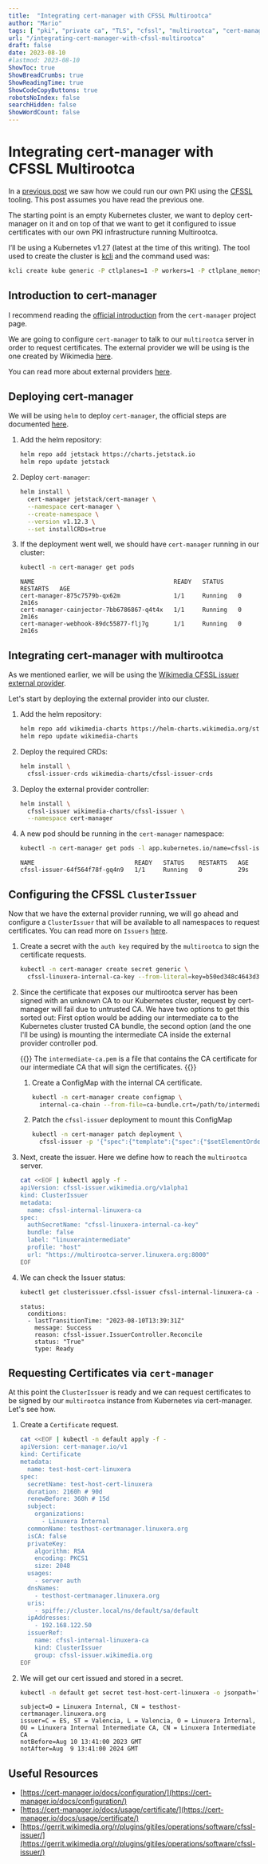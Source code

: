 ```yaml
---
title:  "Integrating cert-manager with CFSSL Multirootca"
author: "Mario"
tags: [ "pki", "private ca", "TLS", "cfssl", "multirootca", "cert-manager" ]
url: "/integrating-cert-manager-with-cfssl-multirootca"
draft: false
date: 2023-08-10
#lastmod: 2023-08-10
ShowToc: true
ShowBreadCrumbs: true
ShowReadingTime: true
ShowCodeCopyButtons: true
robotsNoIndex: false
searchHidden: false
ShowWordCount: false
---
```


# Integrating cert-manager with CFSSL Multirootca

In a [previous post](https://linuxera.org/pki-with-cfssl/) we saw how we could run our own PKI using the [CFSSL](https://github.com/cloudflare/cfssl) tooling. This post assumes you have read the previous one.

The starting point is an empty Kubernetes cluster, we want to deploy cert-manager on it and on top of that we want to get it configured to issue certificates with our own PKI infrastructure running Multirootca.

I’ll be using a Kubernetes v1.27 (latest at the time of this writing). The tool used to create the cluster is [kcli](https://kcli.readthedocs.io/) and the command used was:

~~~sh
kcli create kube generic -P ctlplanes=1 -P workers=1 -P ctlplane_memory=4096 -P numcpus=8 -P worker_memory=8192 -P image=fedora37 -P sdn=calico -P version=1.27 -P domain=linuxera.org cert-manager-cluster
~~~

## Introduction to cert-manager

I recommend reading the [official introduction](https://cert-manager.io/docs/) from the `cert-manager` project page.

We are going to configure `cert-manager` to talk to our `multirootca` server in order to request certificates. The external provider we will be using is the one created by Wikimedia [here](https://gerrit.wikimedia.org/r/plugins/gitiles/operations/software/cfssl-issuer/).

You can read more about external providers [here](https://cert-manager.io/docs/configuration/external/).

## Deploying cert-manager

We will be using `helm` to deploy `cert-manager`, the official steps are documented [here](https://cert-manager.io/docs/installation/helm/).

1. Add the helm repository:

    ~~~sh
    helm repo add jetstack https://charts.jetstack.io
    helm repo update jetstack
    ~~~

2. Deploy `cert-manager`:

    ~~~sh
    helm install \
      cert-manager jetstack/cert-manager \
      --namespace cert-manager \
      --create-namespace \
      --version v1.12.3 \
      --set installCRDs=true
    ~~~

3. If the deployment went well, we should have `cert-manager` running in our cluster:

    ~~~sh
    kubectl -n cert-manager get pods
    ~~~

    ~~~console
    NAME                                       READY   STATUS    RESTARTS   AGE
    cert-manager-875c7579b-qx62m               1/1     Running   0          2m16s
    cert-manager-cainjector-7bb6786867-q4t4x   1/1     Running   0          2m16s
    cert-manager-webhook-89dc55877-flj7g       1/1     Running   0          2m16s
    ~~~

## Integrating cert-manager with multirootca

As we mentioned earlier, we will be using the [Wikimedia CFSSL issuer external provider](https://gerrit.wikimedia.org/r/plugins/gitiles/operations/software/cfssl-issuer/).

Let's start by deploying the external provider into our cluster.

1. Add the helm repository:

    ~~~sh
    helm repo add wikimedia-charts https://helm-charts.wikimedia.org/stable
    helm repo update wikimedia-charts
    ~~~

2. Deploy the required CRDs:

    ~~~sh
    helm install \
      cfssl-issuer-crds wikimedia-charts/cfssl-issuer-crds
    ~~~

3. Deploy the external provider controller:

    ~~~sh
    helm install \
      cfssl-issuer wikimedia-charts/cfssl-issuer \
      --namespace cert-manager
    ~~~

4. A new pod should be running in the `cert-manager` namespace:

    ~~~sh
    kubectl -n cert-manager get pods -l app.kubernetes.io/name=cfssl-issuer
    ~~~

    ~~~console
    NAME                            READY   STATUS    RESTARTS   AGE
    cfssl-issuer-64f564f78f-gq4n9   1/1     Running   0          29s
    ~~~

## Configuring the CFSSL `ClusterIssuer`

Now that we have the external provider running, we will go ahead and configure a `ClusterIssuer` that will be available to all namespaces to request certificates. You can read more on `Issuers` [here](https://cert-manager.io/docs/concepts/issuer/).

1. Create a secret with the `auth key` required by the `multirootca` to sign the certificate requests.

    ~~~sh
    kubectl -n cert-manager create secret generic \
      cfssl-linuxera-internal-ca-key --from-literal=key=b50ed348c4643d34706470f36a646fd4
    ~~~

2. Since the certificate that exposes our multirootca server has been signed with an unknown CA to our Kubernetes cluster, request by cert-manager will fail due to untrusted CA. We have two options to get this sorted out: First option would be adding our intermediate ca to the Kubernetes cluster trusted CA bundle, the second option (and the one I'll be using) is mounting the intermediate CA inside the external provider controller pod.

    {{<tip>}}
The `intermediate-ca.pem` is a file that contains the CA certificate for our intermediate CA that will sign the certificates.
    {{</tip>}}

    1. Create a ConfigMap with the internal CA certificate.

        ~~~sh
        kubectl -n cert-manager create configmap \
          internal-ca-chain --from-file=ca-bundle.crt=/path/to/intermediate-ca.pem
        ~~~

    2. Patch the `cfssl-issuer` deployment to mount this ConfigMap

        ~~~sh
        kubectl -n cert-manager patch deployment \
          cfssl-issuer -p '{"spec":{"template":{"spec":{"$setElementOrder/containers":[{"name":"cfssl-issuer"}],"containers":[{"name":"cfssl-issuer","volumeMounts":[{"mountPath":"/etc/pki/tls/certs/","name":"internal-ca-chain"}]}],"volumes":[{"configMap":{"name":"internal-ca-chain"},"name":"internal-ca-chain"}]}}}}'
        ~~~

3. Next, create the issuer. Here we define how to reach the `multirootca` server.

    ~~~sh
    cat <<EOF | kubectl apply -f -
    apiVersion: cfssl-issuer.wikimedia.org/v1alpha1
    kind: ClusterIssuer
    metadata:
      name: cfssl-internal-linuxera-ca
    spec:
      authSecretName: "cfssl-linuxera-internal-ca-key"
      bundle: false
      label: "linuxeraintermediate"
      profile: "host"
      url: "https://multirootca-server.linuxera.org:8000"
    EOF
    ~~~

4. We can check the Issuer status:

    ~~~sh
    kubectl get clusterissuer.cfssl-issuer cfssl-internal-linuxera-ca -o yaml
    ~~~

    ~~~console
    status:
      conditions:
      - lastTransitionTime: "2023-08-10T13:39:31Z"
        message: Success
        reason: cfssl-issuer.IssuerController.Reconcile
        status: "True"
        type: Ready
    ~~~

## Requesting Certificates via `cert-manager`

At this point the `ClusterIssuer` is ready and we can request certificates to be signed by our `multirootca` instance from Kubernetes via cert-manager. Let's see how.

1. Create a `Certificate` request.

    ~~~sh
    cat <<EOF | kubectl -n default apply -f -
    apiVersion: cert-manager.io/v1
    kind: Certificate
    metadata:
      name: test-host-cert-linuxera
    spec:
      secretName: test-host-cert-linuxera
      duration: 2160h # 90d
      renewBefore: 360h # 15d
      subject:
        organizations:
          - Linuxera Internal
      commonName: testhost-certmanager.linuxera.org
      isCA: false
      privateKey:
        algorithm: RSA
        encoding: PKCS1
        size: 2048
      usages:
        - server auth
      dnsNames:
        - testhost-certmanager.linuxera.org
      uris:
        - spiffe://cluster.local/ns/default/sa/default
      ipAddresses:
        - 192.168.122.50
      issuerRef:
        name: cfssl-internal-linuxera-ca
        kind: ClusterIssuer
        group: cfssl-issuer.wikimedia.org
    EOF
    ~~~

2. We will get our cert issued and stored in a secret.

    ~~~sh
    kubectl -n default get secret test-host-cert-linuxera -o jsonpath='{.data.tls\.crt}' | base64 -d | openssl x509 -noout -subject -issuer -startdate -enddate
    ~~~

    ~~~console
    subject=O = Linuxera Internal, CN = testhost-certmanager.linuxera.org
    issuer=C = ES, ST = Valencia, L = Valencia, O = Linuxera Internal, OU = Linuxera Internal Intermediate CA, CN = Linuxera Intermediate CA
    notBefore=Aug 10 13:41:00 2023 GMT
    notAfter=Aug  9 13:41:00 2024 GMT
    ~~~

## Useful Resources

- [https://cert-manager.io/docs/configuration/](https://cert-manager.io/docs/configuration/)
- [https://cert-manager.io/docs/usage/certificate/](https://cert-manager.io/docs/usage/certificate/)
- [https://gerrit.wikimedia.org/r/plugins/gitiles/operations/software/cfssl-issuer/](https://gerrit.wikimedia.org/r/plugins/gitiles/operations/software/cfssl-issuer/)